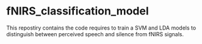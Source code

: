 # fNIRS_classification_model
This repostiry contains the code requires to train a SVM and LDA models to distinguish between perceived speech and silence from fNIRS  signals.
